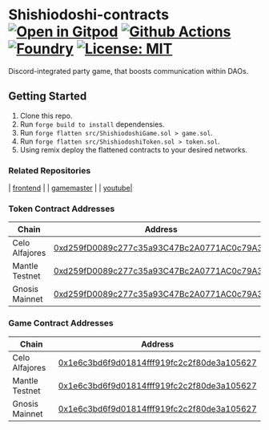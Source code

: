 # Shishiodoshi-contracts [![Open in Gitpod][gitpod-badge]][gitpod] [![Github Actions][gha-badge]][gha] [![Foundry][foundry-badge]][foundry] [![License: MIT][license-badge]][license]

[gitpod]: https://gitpod.io/#https://github.com/kajeagentspi/shishiodoshi-contracts
[gitpod-badge]: https://img.shields.io/badge/Gitpod-Open%20in%20Gitpod-FFB45B?logo=gitpod
[gha]: https://github.com/kajeagentspi/shishiodoshi-contracts/actions
[gha-badge]: https://github.com/kajeagentspi/shishiodoshi-contracts/actions/workflows/ci.yml/badge.svg
[foundry]: https://getfoundry.sh/
[foundry-badge]: https://img.shields.io/badge/Built%20with-Foundry-FFDB1C.svg
[license]: https://opensource.org/licenses/MIT
[license-badge]: https://img.shields.io/badge/License-MIT-blue.svg

Discord-integrated party game, that boosts communication within DAOs.

## Getting Started
1. Clone this repo.
2. Run ```forge build to install``` dependensies.
3. Run ```forge flatten src/ShishiodoshiGame.sol > game.sol```.
3. Run ```forge flatten src/ShishiodoshiToken.sol > token.sol```.
4. Using remix deploy the flattened contracts to your desired networks.

### Related Repositories
| [frontend](https://github.com/miyatakoji/shishiodoshi-app) |
| [gamemaster](https://github.com/kajeagentspi/shishiodoshi-go) |
| [youtube](https://youtu.be/1UM0RJBo1t4)|
### Token Contract Addresses
| Chain   | Address |
| ------- | ------- |
| Celo Alfajores | [0xd259fD0089c277c35a93C47Bc2A0771AC0c79A3C](https://alfajores.celoscan.io/address/0xd259fD0089c277c35a93C47Bc2A0771AC0c79A3C#code) |
| Mantle Testnet | [0xd259fD0089c277c35a93C47Bc2A0771AC0c79A3C](https://explorer.testnet.mantle.xyz/address/0xd259fD0089c277c35a93C47Bc2A0771AC0c79A3C/contracts#address-tabs) |
| Gnosis Mainnet | [0xd259fD0089c277c35a93C47Bc2A0771AC0c79A3C](https://gnosisscan.io/address/0xd259fd0089c277c35a93c47bc2a0771ac0c79a3c#code) |

### Game Contract Addresses
| Chain   | Address |
| ------- | ------- |
| Celo Alfajores | [0x1e6c3bd6f9d01814fff919fc2c2f80de3a105627](https://alfajores.celoscan.io/address/0x1e6c3bd6f9d01814fff919fc2c2f80de3a105627#code) |
| Mantle Testnet | [0x1e6c3bd6f9d01814fff919fc2c2f80de3a105627](https://explorer.testnet.mantle.xyz/address/0x1e6c3bd6f9d01814fff919fc2c2f80de3a105627/contracts#address-tabs) |
| Gnosis Mainnet | [0x1e6c3bd6f9d01814fff919fc2c2f80de3a105627](https://gnosisscan.io/address/0x1e6c3bd6f9d01814fff919fc2c2f80de3a105627#code) |